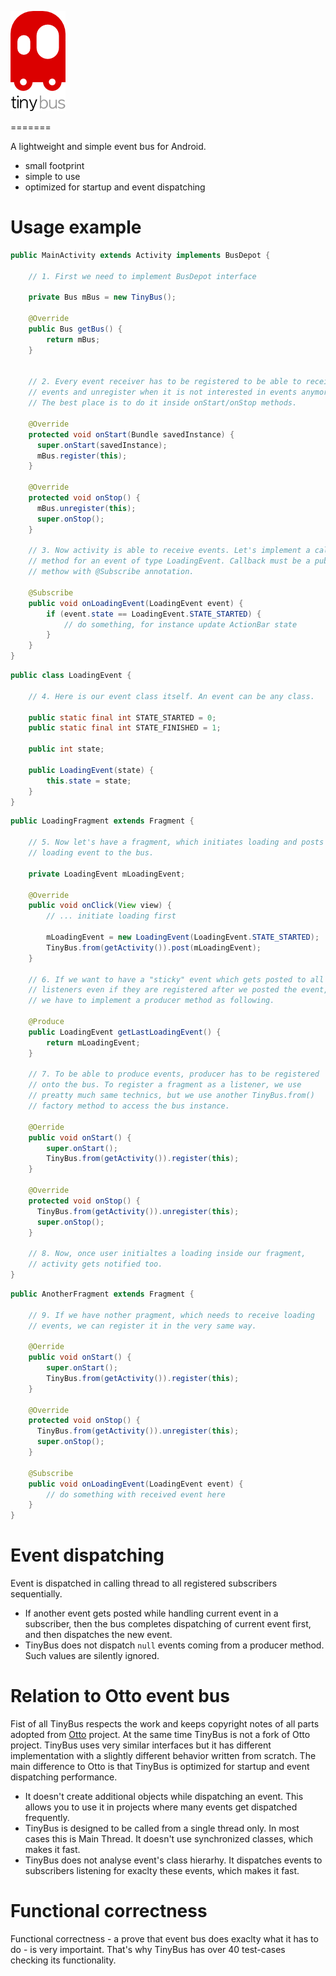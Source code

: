 

![tinybus][1]


=======

A lightweight and simple event bus for Android. 

 - small footprint
 - simple to use
 - optimized for startup and event dispatching


Usage example
=======

```java
public MainActivity extends Activity implements BusDepot {

    // 1. First we need to implement BusDepot interface

    private Bus mBus = new TinyBus();

    @Override
    public Bus getBus() {
        return mBus;
    } 
    
    
    // 2. Every event receiver has to be registered to be able to receive 
    // events and unregister when it is not interested in events anymore. 
    // The best place is to do it inside onStart/onStop methods.
    
    @Override
    protected void onStart(Bundle savedInstance) {
      super.onStart(savedInstance);
      mBus.register(this);
    }

    @Override
    protected void onStop() {
      mBus.unregister(this);
      super.onStop();
    }
  
    // 3. Now activity is able to receive events. Let's implement a callback
    // method for an event of type LoadingEvent. Callback must be a public
    // methow with @Subscribe annotation.
    
    @Subscribe
    public void onLoadingEvent(LoadingEvent event) {
        if (event.state == LoadingEvent.STATE_STARTED) {
            // do something, for instance update ActionBar state
        }
    }
}
```

```java
public class LoadingEvent {

    // 4. Here is our event class itself. An event can be any class.

    public static final int STATE_STARTED = 0;
    public static final int STATE_FINISHED = 1;
    
    public int state;
    
    public LoadingEvent(state) {
        this.state = state;
    }
}
```

```java
public LoadingFragment extends Fragment {

    // 5. Now let's have a fragment, which initiates loading and posts
    // loading event to the bus.

    private LoadingEvent mLoadingEvent;

    @Override
    public void onClick(View view) {
        // ... initiate loading first 
        
        mLoadingEvent = new LoadingEvent(LoadingEvent.STATE_STARTED);
        TinyBus.from(getActivity()).post(mLoadingEvent);
    }
    
    // 6. If we want to have a "sticky" event which gets posted to all
    // listeners even if they are registered after we posted the event, 
    // we have to implement a producer method as following.
    
    @Produce
    public LoadingEvent getLastLoadingEvent() {
        return mLoadingEvent;
    }
    
    // 7. To be able to produce events, producer has to be registered 
    // onto the bus. To register a fragment as a listener, we use 
    // preatty much same technics, but we use another TinyBus.from() 
    // factory method to access the bus instance.
    
    @Oerride
    public void onStart() {
        super.onStart();
        TinyBus.from(getActivity()).register(this);
    }
    
    @Override
    protected void onStop() {
      TinyBus.from(getActivity()).unregister(this);
      super.onStop();
    }

    // 8. Now, once user initialtes a loading inside our fragment, 
    // activity gets notified too.
}
```

```java
public AnotherFragment extends Fragment {

    // 9. If we have nother pragment, which needs to receive loading
    // events, we can register it in the very same way.

    @Oerride
    public void onStart() {
        super.onStart();
        TinyBus.from(getActivity()).register(this);
    }
    
    @Override
    protected void onStop() {
      TinyBus.from(getActivity()).unregister(this);
      super.onStop();
    }

    @Subscribe
    public void onLoadingEvent(LoadingEvent event) {
        // do something with received event here
    }
}
```


Event dispatching
=======

Event is dispatched in calling thread to all registered subscribers sequentially.

 * If another event gets posted while handling current event in a subscriber, then the bus completes dispatching of current event first, and then dispatches the new event.
 * TinyBus does not dispatch ```null``` events coming from a producer method. Such values are silently ignored.


Relation to Otto event bus 
=======

Fist of all TinyBus respects the work and keeps copyright notes of all parts adopted from [Otto][2] project. At the same time TinyBus is not a fork of Otto project. TinyBus uses very similar interfaces but it has different implementation with a slightly different behavior written from scratch. The main difference to Otto is that TinyBus is optimized for startup and event dispatching performance.

 * It doesn't create additional objects while dispatching an event. This allows you to use it in projects where many events get dispatched frequently.
 * TinyBus is designed to be called from a single thread only. In most cases this is Main Thread. It doesn't use synchronized classes, which makes it fast.
 * TinyBus does not analyse event's class hierarhy. It dispatches events to subscribers listening for exaclty these events, which makes it fast.


Functional correctness 
=======
Functional correctness - a prove that event bus does exaclty what it has to do - is very importaint. That's why TinyBus has over 40 test-cases checking its functionality.


[1]: web/logo.png
[2]: https://github.com/square/otto
